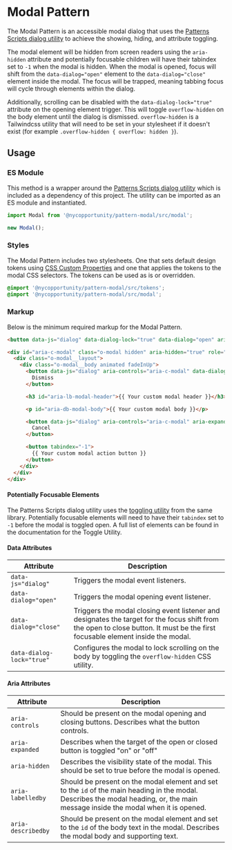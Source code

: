 # Modal Pattern

The Modal Pattern is an accessible modal dialog that uses the [Patterns Scripts dialog utility](https://github.com/CityOfNewYork/patterns-scripts/tree/main/src/dialog) to achieve the showing, hiding, and attribute toggling.

The modal element will be hidden from screen readers using the `aria-hidden` attribute and potentially focusable children will have their tabindex set to `-1` when the modal is hidden. When the modal is opened, focus will shift from the `data-dialog="open"` element to the `data-dialog="close"` element inside the modal. The focus will be trapped, meaning tabbing focus will cycle through elements within the dialog.

Additionally, scrolling can be disabled with the `data-dialog-lock="true"` attribute on the opening element trigger. This will toggle `overflow-hidden` on the body element until the dialog is dismissed. `overflow-hidden` is a Tailwindcss utility that will need to be set in your stylesheet if it doesn't exist (for example `.overflow-hidden { overflow: hidden }`).

## Usage

### ES Module

This method is a wrapper around the [Patterns Scripts dialog utility](https://github.com/CityOfNewYork/patterns-scripts/tree/main/src/dialog) which is included as a dependency of this project. The utility can be imported as an ES module and instantiated.

```javascript
import Modal from '@nycopportunity/pattern-modal/src/modal';

new Modal();
```

### Styles

The Modal Pattern includes two stylesheets. One that sets default design tokens using [CSS Custom Properties](https://developer.mozilla.org/en-US/docs/Web/CSS/Using_CSS_custom_properties) and one that applies the tokens to the modal CSS selectors. The tokens can be used as is or overridden.

```scss
@import '@nycopportunity/pattern-modal/src/tokens';
@import '@nycopportunity/pattern-modal/src/modal';
```

### Markup

Below is the minimum required markup for the Modal Pattern.

```html
<button data-js="dialog" data-dialog-lock="true" data-dialog="open" aria-controls="aria-c-modal" aria-expanded="false">Show Modal</button>

<div id="aria-c-modal" class="o-modal hidden" aria-hidden="true" role="dialog" aria-modal="true" aria-labelledby="aria-lb-modal-header" aria-describedby="aria-db-modal-body">
  <div class="o-modal__layout">
    <div class="o-modal__body animated fadeInUp">
      <button data-js="dialog" aria-controls="aria-c-modal" data-dialog="close" aria-expanded="false" tabindex="-1">
        Dismiss
      </button>

      <h3 id="aria-lb-modal-header">{{ Your custom modal header }}</h3>

      <p id="aria-db-modal-body">{{ Your custom modal body }}</p>

      <button data-js="dialog" aria-controls="aria-c-modal" aria-expanded="false" tabindex="-1">
        Cancel
      </button>

      <button tabindex="-1">
        {{ Your custom modal action button }}
      </button>
    </div>
  </div>
</div>
```

#### Potentially Focusable Elements

The Patterns Scripts dialog utility uses the [toggling utility](https://github.com/CityOfNewYork/patterns-scripts/tree/main/src/toggle#attributes) from the same library. Potentially focusable elements will need to have their `tabindex` set to `-1` before the modal is toggled open. A full list of elements can be found in the documentation for the Toggle Utility.

#### Data Attributes

Attribute                 | Description
--------------------------|-
`data-js="dialog"`        | Triggers the modal event listeners.
`data-dialog="open"`      | Triggers the modal opening event listener.
`data-dialog="close"`     | Triggers the modal closing event listener and designates the target for the focus shift from the open to close button. It must be the first focusable element inside the modal.
`data-dialog-lock="true"` | Configures the modal to lock scrolling on the body by toggling the `overflow-hidden` CSS utility.

#### Aria Attributes

Attribute          | Description
-------------------|-
`aria-controls`    | Should be present on the modal opening and closing buttons. Describes what the button controls.
`aria-expanded`    | Describes when the target of the open or closed button is toggled "on" or "off"
`aria-hidden`      | Describes the visibility state of the modal. This should be set to true before the modal is opened.
`aria-labelledby`  | Should be present on the modal element and set to the `id` of the main heading in the modal. Describes the modal heading, or, the main message inside the modal when it is opened.
`aria-describedby` | Should be present on the modal element and set to the `id` of the body text in the modal. Describes the modal body and supporting text.

